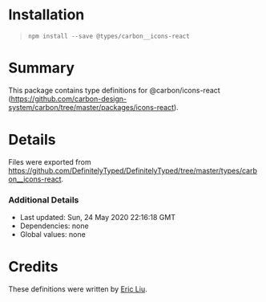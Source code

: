 # Installation
> `npm install --save @types/carbon__icons-react`

# Summary
This package contains type definitions for @carbon/icons-react (https://github.com/carbon-design-system/carbon/tree/master/packages/icons-react).

# Details
Files were exported from https://github.com/DefinitelyTyped/DefinitelyTyped/tree/master/types/carbon__icons-react.

### Additional Details
 * Last updated: Sun, 24 May 2020 22:16:18 GMT
 * Dependencies: none
 * Global values: none

# Credits
These definitions were written by [Eric Liu](https://github.com/metonym).
